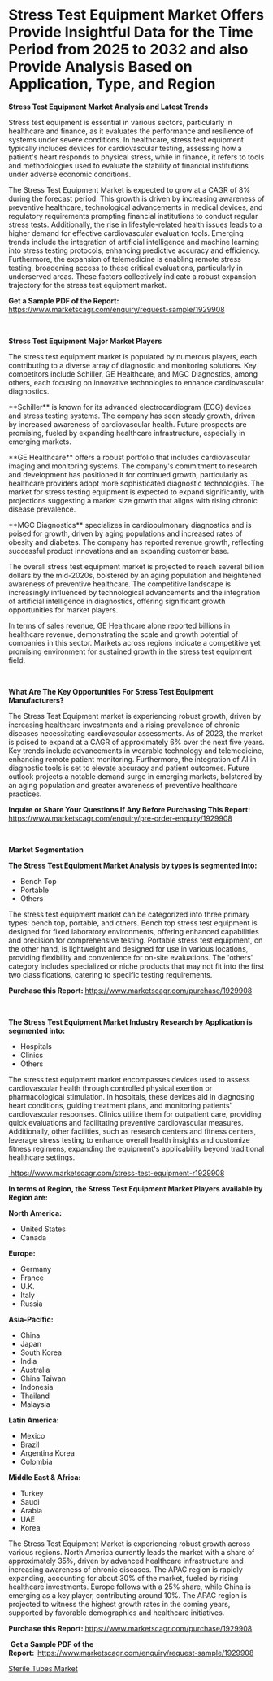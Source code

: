 <p><h1>Stress Test Equipment Market Offers Provide Insightful Data for the Time Period from 2025 to 2032 and also Provide Analysis Based on Application, Type, and Region</h1></p><p><strong>Stress Test Equipment Market Analysis and Latest Trends</strong></p>
<p><p>Stress test equipment is essential in various sectors, particularly in healthcare and finance, as it evaluates the performance and resilience of systems under severe conditions. In healthcare, stress test equipment typically includes devices for cardiovascular testing, assessing how a patient's heart responds to physical stress, while in finance, it refers to tools and methodologies used to evaluate the stability of financial institutions under adverse economic conditions.</p><p>The Stress Test Equipment Market is expected to grow at a CAGR of 8% during the forecast period. This growth is driven by increasing awareness of preventive healthcare, technological advancements in medical devices, and regulatory requirements prompting financial institutions to conduct regular stress tests. Additionally, the rise in lifestyle-related health issues leads to a higher demand for effective cardiovascular evaluation tools. Emerging trends include the integration of artificial intelligence and machine learning into stress testing protocols, enhancing predictive accuracy and efficiency. Furthermore, the expansion of telemedicine is enabling remote stress testing, broadening access to these critical evaluations, particularly in underserved areas. These factors collectively indicate a robust expansion trajectory for the stress test equipment market.</p></p>
<p><strong>Get a Sample PDF of the Report:&nbsp;</strong> <a href="https://www.marketscagr.com/enquiry/request-sample/1929908?utm_campaign=2866&utm_medium=2&utm_source=Github&utm_content=ia&utm_term=03032025&utm_id=stress-test-equipment">https://www.marketscagr.com/enquiry/request-sample/1929908</a></p>
<p>&nbsp;</p>
<p><strong>Stress Test Equipment Major Market Players</strong></p>
<p><p>The stress test equipment market is populated by numerous players, each contributing to a diverse array of diagnostic and monitoring solutions. Key competitors include Schiller, GE Healthcare, and MGC Diagnostics, among others, each focusing on innovative technologies to enhance cardiovascular diagnostics.</p><p>**Schiller** is known for its advanced electrocardiogram (ECG) devices and stress testing systems. The company has seen steady growth, driven by increased awareness of cardiovascular health. Future prospects are promising, fueled by expanding healthcare infrastructure, especially in emerging markets.</p><p>**GE Healthcare** offers a robust portfolio that includes cardiovascular imaging and monitoring systems. The company's commitment to research and development has positioned it for continued growth, particularly as healthcare providers adopt more sophisticated diagnostic technologies. The market for stress testing equipment is expected to expand significantly, with projections suggesting a market size growth that aligns with rising chronic disease prevalence.</p><p>**MGC Diagnostics** specializes in cardiopulmonary diagnostics and is poised for growth, driven by aging populations and increased rates of obesity and diabetes. The company has reported revenue growth, reflecting successful product innovations and an expanding customer base.</p><p>The overall stress test equipment market is projected to reach several billion dollars by the mid-2020s, bolstered by an aging population and heightened awareness of preventive healthcare. The competitive landscape is increasingly influenced by technological advancements and the integration of artificial intelligence in diagnostics, offering significant growth opportunities for market players. </p><p>In terms of sales revenue, GE Healthcare alone reported billions in healthcare revenue, demonstrating the scale and growth potential of companies in this sector. Markets across regions indicate a competitive yet promising environment for sustained growth in the stress test equipment field.</p></p>
<p>&nbsp;</p>
<p><strong>What Are The Key Opportunities For Stress Test Equipment Manufacturers?</strong></p>
<p><p>The Stress Test Equipment market is experiencing robust growth, driven by increasing healthcare investments and a rising prevalence of chronic diseases necessitating cardiovascular assessments. As of 2023, the market is poised to expand at a CAGR of approximately 6% over the next five years. Key trends include advancements in wearable technology and telemedicine, enhancing remote patient monitoring. Furthermore, the integration of AI in diagnostic tools is set to elevate accuracy and patient outcomes. Future outlook projects a notable demand surge in emerging markets, bolstered by an aging population and greater awareness of preventive healthcare practices.</p></p>
<p><strong>Inquire or Share Your Questions If Any Before Purchasing This Report:</strong> <a href="https://www.marketscagr.com/enquiry/pre-order-enquiry/1929908?utm_campaign=2866&utm_medium=2&utm_source=Github&utm_content=ia&utm_term=03032025&utm_id=stress-test-equipment">https://www.marketscagr.com/enquiry/pre-order-enquiry/1929908</a></p>
<p>&nbsp;</p>
<p><strong>Market Segmentation</strong></p>
<p><strong>The Stress Test Equipment Market Analysis by types is segmented into:</strong></p>
<p><ul><li>Bench Top</li><li>Portable</li><li>Others</li></ul></p>
<p><p>The stress test equipment market can be categorized into three primary types: bench top, portable, and others. Bench top stress test equipment is designed for fixed laboratory environments, offering enhanced capabilities and precision for comprehensive testing. Portable stress test equipment, on the other hand, is lightweight and designed for use in various locations, providing flexibility and convenience for on-site evaluations. The 'others' category includes specialized or niche products that may not fit into the first two classifications, catering to specific testing requirements.</p></p>
<p><strong>Purchase this Report:&nbsp;</strong><a href="https://www.marketscagr.com/purchase/1929908?utm_campaign=2866&utm_medium=2&utm_source=Github&utm_content=ia&utm_term=03032025&utm_id=stress-test-equipment">https://www.marketscagr.com/purchase/1929908</a></p>
<p>&nbsp;</p>
<p><strong>The Stress Test Equipment Market Industry Research by Application is segmented into:</strong></p>
<p><ul><li>Hospitals</li><li>Clinics</li><li>Others</li></ul></p>
<p><p>The stress test equipment market encompasses devices used to assess cardiovascular health through controlled physical exertion or pharmacological stimulation. In hospitals, these devices aid in diagnosing heart conditions, guiding treatment plans, and monitoring patients' cardiovascular responses. Clinics utilize them for outpatient care, providing quick evaluations and facilitating preventive cardiovascular measures. Additionally, other facilities, such as research centers and fitness centers, leverage stress testing to enhance overall health insights and customize fitness regimens, expanding the equipment's applicability beyond traditional healthcare settings.</p></p>
<p><a href="https://www.marketscagr.com/stress-test-equipment-r1929908?utm_campaign=2866&utm_medium=2&utm_source=Github&utm_content=ia&utm_term=03032025&utm_id=stress-test-equipment">&nbsp;https://www.marketscagr.com/stress-test-equipment-r1929908</a></p>
<p><strong>In terms of Region, the Stress Test Equipment Market Players available by Region are:</strong></p>
<p>
    <p> <strong> North America: </strong>
        <ul>
            <li>United States</li>
            <li>Canada</li>
        </ul>
        </p> 
    <p> <strong> Europe: </strong>
        <ul>
            <li>Germany</li>
            <li>France</li>
            <li>U.K.</li>
            <li>Italy</li>
            <li>Russia</li>
        </ul>
        </p> 
    <p> <strong> Asia-Pacific: </strong>
        <ul>
            <li>China</li>
            <li>Japan</li>
            <li>South Korea</li>
            <li>India</li>
            <li>Australia</li>
            <li>China Taiwan</li>
            <li>Indonesia</li>
            <li>Thailand</li>
            <li>Malaysia</li>
        </ul>
        </p> 
    <p> <strong> Latin America: </strong>
        <ul>
            <li>Mexico</li>
            <li>Brazil</li>
            <li>Argentina Korea</li>
            <li>Colombia</li>
        </ul>
        </p> 
    <p> <strong> Middle East & Africa: </strong>
        <ul>
            <li>Turkey</li>
            <li>Saudi</li>
            <li>Arabia</li>
            <li>UAE</li>
            <li>Korea</li>
        </ul>
    </p>
    </p>
<p><p>The Stress Test Equipment Market is experiencing robust growth across various regions. North America currently leads the market with a share of approximately 35%, driven by advanced healthcare infrastructure and increasing awareness of chronic diseases. The APAC region is rapidly expanding, accounting for about 30% of the market, fueled by rising healthcare investments. Europe follows with a 25% share, while China is emerging as a key player, contributing around 10%. The APAC region is projected to witness the highest growth rates in the coming years, supported by favorable demographics and healthcare initiatives.</p></p>
<p><strong>Purchase this Report: </strong><a href="https://www.marketscagr.com/purchase/1929908?utm_campaign=2866&utm_medium=2&utm_source=Github&utm_content=ia&utm_term=03032025&utm_id=stress-test-equipment">https://www.marketscagr.com/purchase/1929908</a></p>
<p>&nbsp;<strong>Get a Sample PDF of the Report:&nbsp;&nbsp;</strong><a href="https://www.marketscagr.com/enquiry/request-sample/1929908?utm_campaign=2866&utm_medium=2&utm_source=Github&utm_content=ia&utm_term=03032025&utm_id=stress-test-equipment">https://www.marketscagr.com/enquiry/request-sample/1929908</a></p>
<p><strong></strong></p>
<p><p><a href="https://github.com/forgazerbyjt/Market-Research-Report-List-1/blob/main/sterile-tubes-market.md?utm_campaign=2866&utm_medium=2&utm_source=Github&utm_content=ia&utm_term=03032025&utm_id=stress-test-equipment">Sterile Tubes Market</a></p></p>